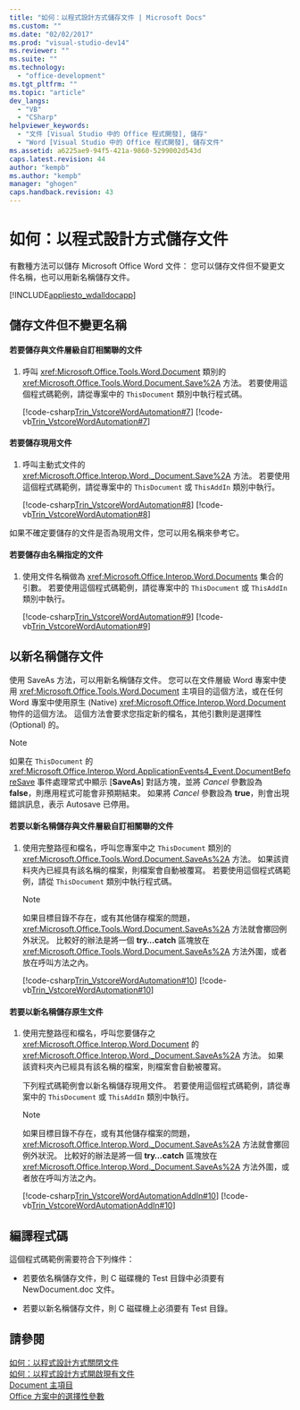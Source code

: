 ```yaml
---
title: "如何：以程式設計方式儲存文件 | Microsoft Docs"
ms.custom: ""
ms.date: "02/02/2017"
ms.prod: "visual-studio-dev14"
ms.reviewer: ""
ms.suite: ""
ms.technology: 
  - "office-development"
ms.tgt_pltfrm: ""
ms.topic: "article"
dev_langs: 
  - "VB"
  - "CSharp"
helpviewer_keywords: 
  - "文件 [Visual Studio 中的 Office 程式開發], 儲存"
  - "Word [Visual Studio 中的 Office 程式開發], 儲存文件"
ms.assetid: a6225ae9-94f5-421a-9860-5299002d543d
caps.latest.revision: 44
author: "kempb"
ms.author: "kempb"
manager: "ghogen"
caps.handback.revision: 43
---
```

# 如何：以程式設計方式儲存文件
  有數種方法可以儲存 Microsoft Office Word 文件：  您可以儲存文件但不變更文件名稱，也可以用新名稱儲存文件。  
  
 [!INCLUDE[appliesto_wdalldocapp](../vsto/includes/appliesto-wdalldocapp-md.md)]  
  
## 儲存文件但不變更名稱  
  
#### 若要儲存與文件層級自訂相關聯的文件  
  
1.  呼叫 <xref:Microsoft.Office.Tools.Word.Document> 類別的 <xref:Microsoft.Office.Tools.Word.Document.Save%2A> 方法。  若要使用這個程式碼範例，請從專案中的 `ThisDocument` 類別中執行程式碼。  
  
     [!code-csharp[Trin_VstcoreWordAutomation#7](../snippets/csharp/VS_Snippets_OfficeSP/Trin_VstcoreWordAutomation/CS/ThisDocument.cs#7)]
     [!code-vb[Trin_VstcoreWordAutomation#7](../snippets/visualbasic/VS_Snippets_OfficeSP/Trin_VstcoreWordAutomation/VB/ThisDocument.vb#7)]  
  
#### 若要儲存現用文件  
  
1.  呼叫主動式文件的 <xref:Microsoft.Office.Interop.Word._Document.Save%2A> 方法。  若要使用這個程式碼範例，請從專案中的 `ThisDocument` 或 `ThisAddIn` 類別中執行。  
  
     [!code-csharp[Trin_VstcoreWordAutomation#8](../snippets/csharp/VS_Snippets_OfficeSP/Trin_VstcoreWordAutomation/CS/ThisDocument.cs#8)]
     [!code-vb[Trin_VstcoreWordAutomation#8](../snippets/visualbasic/VS_Snippets_OfficeSP/Trin_VstcoreWordAutomation/VB/ThisDocument.vb#8)]  
  
 如果不確定要儲存的文件是否為現用文件，您可以用名稱來參考它。  
  
#### 若要儲存由名稱指定的文件  
  
1.  使用文件名稱做為 <xref:Microsoft.Office.Interop.Word.Documents> 集合的引數。  若要使用這個程式碼範例，請從專案中的 `ThisDocument` 或 `ThisAddIn` 類別中執行。  
  
     [!code-csharp[Trin_VstcoreWordAutomation#9](../snippets/csharp/VS_Snippets_OfficeSP/Trin_VstcoreWordAutomation/CS/ThisDocument.cs#9)]
     [!code-vb[Trin_VstcoreWordAutomation#9](../snippets/visualbasic/VS_Snippets_OfficeSP/Trin_VstcoreWordAutomation/VB/ThisDocument.vb#9)]  
  
## 以新名稱儲存文件  
 使用 SaveAs 方法，可以用新名稱儲存文件。  您可以在文件層級 Word 專案中使用 <xref:Microsoft.Office.Tools.Word.Document> 主項目的這個方法，或在任何 Word 專案中使用原生 \(Native\) <xref:Microsoft.Office.Interop.Word.Document> 物件的這個方法。  這個方法會要求您指定新的檔名，其他引數則是選擇性 \(Optional\) 的。  
  
> [!NOTE]  
>  如果在 `ThisDocument` 的 <xref:Microsoft.Office.Interop.Word.ApplicationEvents4_Event.DocumentBeforeSave> 事件處理常式中顯示 \[**SaveAs**\] 對話方塊，並將 *Cancel* 參數設為 **false**，則應用程式可能會非預期結束。  如果將 *Cancel* 參數設為 **true**，則會出現錯誤訊息，表示 Autosave 已停用。  
  
#### 若要以新名稱儲存與文件層級自訂相關聯的文件  
  
1.  使用完整路徑和檔名，呼叫您專案中之 `ThisDocument` 類別的 <xref:Microsoft.Office.Tools.Word.Document.SaveAs%2A> 方法。  如果該資料夾內已經具有該名稱的檔案，則檔案會自動被覆寫。  若要使用這個程式碼範例，請從 `ThisDocument` 類別中執行程式碼。  
  
    > [!NOTE]  
    >  如果目標目錄不存在，或有其他儲存檔案的問題，<xref:Microsoft.Office.Tools.Word.Document.SaveAs%2A> 方法就會擲回例外狀況。  比較好的辦法是將一個 **try…catch** 區塊放在 <xref:Microsoft.Office.Tools.Word.Document.SaveAs%2A> 方法外圍，或者放在呼叫方法之內。  
  
     [!code-csharp[Trin_VstcoreWordAutomation#10](../snippets/csharp/VS_Snippets_OfficeSP/Trin_VstcoreWordAutomation/CS/ThisDocument.cs#10)]
     [!code-vb[Trin_VstcoreWordAutomation#10](../snippets/visualbasic/VS_Snippets_OfficeSP/Trin_VstcoreWordAutomation/VB/ThisDocument.vb#10)]  
  
#### 若要以新名稱儲存原生文件  
  
1.  使用完整路徑和檔名，呼叫您要儲存之 <xref:Microsoft.Office.Interop.Word.Document> 的 <xref:Microsoft.Office.Interop.Word._Document.SaveAs%2A> 方法。  如果該資料夾內已經具有該名稱的檔案，則檔案會自動被覆寫。  
  
     下列程式碼範例會以新名稱儲存現用文件。  若要使用這個程式碼範例，請從專案中的 `ThisDocument` 或 `ThisAddIn` 類別中執行。  
  
    > [!NOTE]  
    >  如果目標目錄不存在，或有其他儲存檔案的問題，<xref:Microsoft.Office.Interop.Word._Document.SaveAs%2A> 方法就會擲回例外狀況。  比較好的辦法是將一個 **try…catch** 區塊放在 <xref:Microsoft.Office.Interop.Word._Document.SaveAs%2A> 方法外圍，或者放在呼叫方法之內。  
  
     [!code-csharp[Trin_VstcoreWordAutomationAddIn#10](../snippets/csharp/VS_Snippets_OfficeSP/Trin_VstcoreWordAutomationAddIn/CS/ThisAddIn.cs#10)]
     [!code-vb[Trin_VstcoreWordAutomationAddIn#10](../snippets/visualbasic/VS_Snippets_OfficeSP/Trin_VstcoreWordAutomationAddIn/VB/ThisAddIn.vb#10)]  
  
## 編譯程式碼  
 這個程式碼範例需要符合下列條件：  
  
-   若要依名稱儲存文件，則 C 磁碟機的 Test 目錄中必須要有 NewDocument.doc 文件。  
  
-   若要以新名稱儲存文件，則 C 磁碟機上必須要有 Test 目錄。  
  
## 請參閱  
 [如何：以程式設計方式關閉文件](../vsto/how-to-programmatically-close-documents.md)   
 [如何：以程式設計方式開啟現有文件](../vsto/how-to-programmatically-open-existing-documents.md)   
 [Document 主項目](../vsto/document-host-item.md)   
 [Office 方案中的選擇性參數](../vsto/optional-parameters-in-office-solutions.md)  
  
  